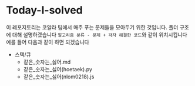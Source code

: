 # Today-I-solved

이 레포지토리는 코알라 팀에서 매주 푸는 문제들을 모아두기 위한 것입니다.
폴더 구조에 대해 설명하겠습니다
`알고리즘 분류 - 문제 + 각자 해결한 코드`와 같이 위치시킵니다
예를 들어 다음과 같이 하면 되겠습니다
- 스택/큐
  - 같은_숫자는_싫어.md
  - 같은_숫자는_싫어(hoetaek).py
  - 같은_숫자는_싫어(nlom0218).js
